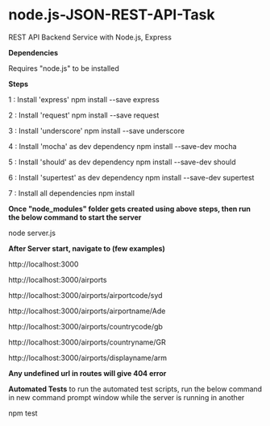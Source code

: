 # node.js-JSON-REST-API-Task

REST API Backend Service with Node.js, Express

**Dependencies**

Requires "node.js" to be installed

**Steps**

1 : Install 'express'
npm install --save express

2 : Install 'request'
npm install --save request

3 : Install 'underscore'
npm install --save underscore

4 : Install 'mocha' as dev dependency
npm install --save-dev mocha

5 : Install 'should' as dev dependency
npm install --save-dev should

6 : Install 'supertest' as dev dependency
npm install --save-dev supertest

7 : Install all dependencies
npm install

**Once "node_modules" folder gets created using above steps, then run the below command to start the server**

node server.js

**After Server start, navigate to (few examples)**

http://localhost:3000 

http://localhost:3000/airports

http://localhost:3000/airports/airportcode/syd

http://localhost:3000/airports/airportname/Ade

http://localhost:3000/airports/countrycode/gb

http://localhost:3000/airports/countryname/GR

http://localhost:3000/airports/displayname/arm

**Any undefined url in routes will give 404 error**

**Automated Tests**
to run the automated test scripts, run the below command in new command prompt window while the server is running in another

npm test


